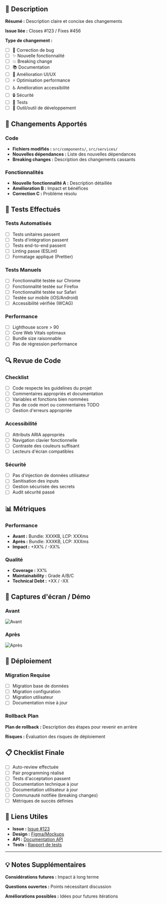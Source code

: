 ## 📝 Description

**Résumé :** Description claire et concise des changements

**Issue liée :** Closes #123 / Fixes #456

**Type de changement :**
- [ ] 🐛 Correction de bug
- [ ] ✨ Nouvelle fonctionnalité
- [ ] 💥 Breaking change
- [ ] 📚 Documentation
- [ ] 🎨 Amélioration UI/UX
- [ ] ⚡ Optimisation performance
- [ ] ♿ Amélioration accessibilité
- [ ] 🔒 Sécurité
- [ ] 🧪 Tests
- [ ] 🔧 Outil/outil de développement

## 🎯 Changements Apportés

### Code
- **Fichiers modifiés :** `src/components/`, `src/services/`
- **Nouvelles dépendances :** Liste des nouvelles dépendances
- **Breaking changes :** Description des changements cassants

### Fonctionnalités
- **Nouvelle fonctionnalité A :** Description détaillée
- **Amélioration B :** Impact et bénéfices
- **Correction C :** Problème résolu

## 🧪 Tests Effectués

### Tests Automatisés
- [ ] Tests unitaires passent
- [ ] Tests d'intégration passent
- [ ] Tests end-to-end passent
- [ ] Linting passe (ESLint)
- [ ] Formatage appliqué (Prettier)

### Tests Manuels
- [ ] Fonctionnalité testée sur Chrome
- [ ] Fonctionnalité testée sur Firefox
- [ ] Fonctionnalité testée sur Safari
- [ ] Testée sur mobile (iOS/Android)
- [ ] Accessibilité vérifiée (WCAG)

### Performance
- [ ] Lighthouse score > 90
- [ ] Core Web Vitals optimaux
- [ ] Bundle size raisonnable
- [ ] Pas de régression performance

## 🔍 Revue de Code

### Checklist
- [ ] Code respecte les guidelines du projet
- [ ] Commentaires appropriés et documentation
- [ ] Variables et fonctions bien nommées
- [ ] Pas de code mort ou commentaires TODO
- [ ] Gestion d'erreurs appropriée

### Accessibilité
- [ ] Attributs ARIA appropriés
- [ ] Navigation clavier fonctionnelle
- [ ] Contraste des couleurs suffisant
- [ ] Lecteurs d'écran compatibles

### Sécurité
- [ ] Pas d'injection de données utilisateur
- [ ] Sanitisation des inputs
- [ ] Gestion sécurisée des secrets
- [ ] Audit sécurité passé

## 📊 Métriques

### Performance
- **Avant :** Bundle: XXXKB, LCP: XXXms
- **Après :** Bundle: XXXKB, LCP: XXXms
- **Impact :** +XX% / -XX%

### Qualité
- **Coverage :** XX%
- **Maintainability :** Grade A/B/C
- **Technical Debt :** +XX / -XX

## 📸 Captures d'écran / Démo

<!-- Ajouter des captures d'écran avant/après si UI modifiée -->

### Avant
![Avant](url_image_avant)

### Après
![Après](url_image_apres)

## 🚀 Déploiement

### Migration Requise
- [ ] Migration base de données
- [ ] Migration configuration
- [ ] Migration utilisateur
- [ ] Documentation mise à jour

### Rollback Plan
**Plan de rollback :** Description des étapes pour revenir en arrière

**Risques :** Évaluation des risques de déploiement

## 📋 Checklist Finale

- [ ] Auto-review effectuée
- [ ] Pair programming réalisé
- [ ] Tests d'acceptation passent
- [ ] Documentation technique à jour
- [ ] Documentation utilisateur à jour
- [ ] Communauté notifiée (breaking changes)
- [ ] Métriques de succès définies

## 🔗 Liens Utiles

- **Issue :** [Issue #123](https://github.com/votre-username/polymershop-modern/issues/123)
- **Design :** [Figma/Mockups](url_design)
- **API :** [Documentation API](url_api_docs)
- **Tests :** [Rapport de tests](url_test_report)

---

## 💡 Notes Supplémentaires

**Considérations futures :** Impact à long terme

**Questions ouvertes :** Points nécessitant discussion

**Améliorations possibles :** Idées pour futures itérations
